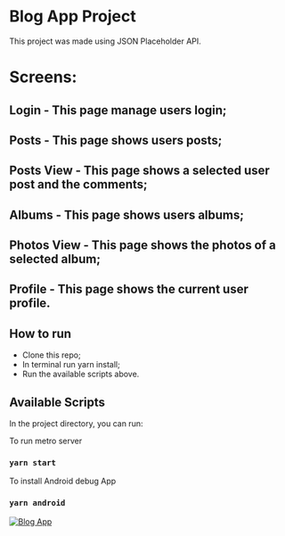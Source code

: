 # Blog App Project

This project was made using JSON Placeholder API.

# Screens:

## Login - This page manage users login;

## Posts - This page shows users posts;

## Posts View - This page shows a selected user post and the comments;

## Albums - This page shows users albums;

## Photos View - This page shows the photos of a selected album;

## Profile - This page shows the current user profile.

## How to run

- Clone this repo;
- In terminal run yarn install;
- Run the available scripts above.

## Available Scripts

In the project directory, you can run:

To run metro server
### `yarn start`

To install Android debug App
### `yarn android`


[![Blog App](https://img.youtube.com/vi/fawfVmEVcHM/0.jpg)](https://www.youtube.com/watch?v=fawfVmEVcHM "Blog App")
